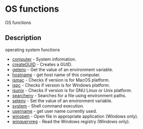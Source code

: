# OS functions

OS functions

## Description

operating system functions

- [computer](computer.md) - System information.
- [createGUID](createGUID.md) - Creates a GUID.
- [getenv](getenv.md) - Get the value of an environment variable.
- [hostname](hostname.md) - get host name of this computer.
- [ismac](ismac.md) - Checks if version is for MacOS platform.
- [ispc](ispc.md) - Checks if version is for Windows platform.
- [isunix](isunix.md) - Checks if version is for GNU Linux or Unix platform.
- [searchenv](searchenv.md) - Searches for a file using environment paths.
- [setenv](setenv.md) - Set the value of an environment variable.
- [system](system.md) - Shell command execution.
- [username](username.md) - get user name currently used.
- [winopen](winopen.md) - Open file in appropriate application (Windows only).
- [winqueryreg](winqueryreg.md) - Read the Windows registry (Windows only).
